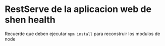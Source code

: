 # RestServe de la aplicacion web de shen health

Recuerde que deben ejecutar ```npm install``` para reconstruir los modulos de node
